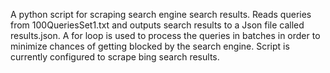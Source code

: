 A python script for scraping search engine search results. 
Reads queries from 100QueriesSet1.txt and outputs search results to a Json file called results.json. 
A for loop is used to process the queries in batches in order to minimize chances of getting blocked by the search engine. 
Script is currently configured to scrape bing search results. 

